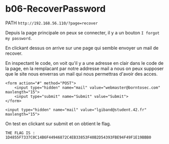 # b06-RecoverPassword

PATH `http://192.168.56.110/?page=recover`

Depuis la page principale on peux se connecter, il y a un bouton `I forgot my password`.

En clickant dessus on arrive sur une page qui semble envoyer un mail de recover.

En inspectant le code, on voit qu'il y a une adresse en clair dans le code de la page, en la remplacant par notre addresse mail a nous on peux supposer que le site nous enverras un mail qui nous permettras d'avoir des acces.

```
<form action="#" method="POST">
	<input type="hidden" name="mail" value="webmaster@borntosec.com" maxlength="15">
	<input type="submit" name="Submit" value="Submit">
</form>
```

```
<input type="hidden" name="mail" value="lgiband@student.42.fr" maxlength="15">
```

On test en clickant sur submit et on obtient le flag.

```
THE FLAG IS : 1D4855F7337C0C14B6F44946872C4EB33853F40B2D54393FBE94F49F1E19BBB0
```